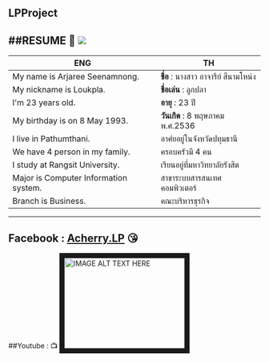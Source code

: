 ## LPProject
##RESUME :kiss:
[<img src="https://scontent.fbkk10-1.fna.fbcdn.net/v/t1.0-1/p160x160/14238317_555010558026261_5865719711564211147_n.jpg?oh=42434d01382ce0ae39cb1e2b23bf44a8&oe=58762EB3">](https://www.facebook.com/Acherry.LP)
---
|**ENG**                         |**TH**                          |
|--------------------------------|------------------------------  |
| My name is Arjaree Seenamnong. |**ชื่อ** : นางสาว อาจารีย์  สีนามโหน่ง    |                  
| My nickname is Loukpla.        |**ชื่อเล่น** : ลูกปลา                   | 
| I'm 23 years old.              |**อายุ** : 23 ปี                        |
| My birthday is on 8 May 1993.  |**วันเกิด** : 8 พฤษภาคม พ.ศ.2536      |
| I live in Pathumthani.         |อาศํยอยู่ในจังหวัดปทุมธานี             |
|We have 4 person in my family.  |ครอบครัวมี 4 คน                    |
|I study at Rangsit University.  |เรียนอยู่ที่มหาวิทยาลัยรังสิต            |
|Major is Computer Information system.|สาขาระบบสารสนเทศคอมพิวเตอร์   |
|Branch is Business.             |คณะบริหารธุรกิจ                    |
---
Facebook : [Acherry.LP](https://www.facebook.com/Acherry.LP) :kissing_heart:
---
##Youtube : :tv:
<a href="https://www.youtube.com/watch?v=QyhrOruvT1c
" target="_blank"><img src="https://i.ytimg.com/vi/QyhrOruvT1c/maxresdefault.jpg" 
alt="IMAGE ALT TEXT HERE" width="240" height="180" border="10" /></a>

